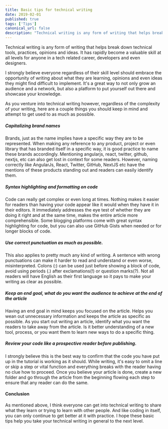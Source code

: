 ```yaml
---
title: Basic tips for technical writing
date: 2019-02-01
published: true
tags: ['Tips']
canonical_url: false
description: "Technical writing is any form of writing that helps break down technical tools, practices, opinions and ideas. It has rapidly become a valuable skill at all levels for anyone in a tech related career, developers and even designers. Here are a couple things you should keep in mind and attempt to get used to as much as possible."
---
```


Technical writing is any form of writing that helps break down technical tools, practices, opinions and ideas. It has rapidly become a valuable skill at all levels for anyone in a tech related career, developers and even designers.

I strongly believe everyone regardless of their skill level should embrace the opportunity of writing about what they are learning, opinions and even ideas they might find difficult to implement. It's a great way to not only grow an audience and a network, but also a platform to put yourself out there and showcase your knowledge.

As you venture into technical writing however, regardless of the complexity of your writing, here are a couple things you should keep in mind and attempt to get used to as much as possible.


##### Capitalizing brand names
Brands, just as the name implies have a specific way they are to be represented. When making any reference to any product, project or even library that has branded itself in a specific way, it is good practice to name these brands accordingly. Mentioning angularjs, react, twitter, github, nextjs, etc can also get lost in context for some readers. However, naming correctly like AngularJs, React, Twitter, GitHub, NextJS etc have the mentions of these products standing out and readers can easily identify them.

##### Syntax highlighting and formatting on code
Code can really get complex or even long at times. Nothing makes it easier for readers than having your code appear like it would when they have it in their editors. It immediately addresses the eye test of whether they are doing it right and at the same time, makes the entire article more comprehensible. Some blogging platforms come with great syntax highlighting for code, but you can also use GitHub Gists when needed or for longer blocks of code.

##### Use correct punctuation as much as possible.
This also applies to pretty much any kind of writing. A sentence with wrong punctuations can make it harder to read and understand or even worse, misinterpreted. Colons (:) can be used just before showing a block of code, avoid using periods (.) after exclamations(!) or question marks(?). Not all readers will have English as their first language so it pays to make your writing as clear as possible.

##### Keep an end goal, what do you want the audience to achieve at the end of the article
Having an end goal in mind keeps you focused on the article. Helps you wean out unnecessary information and keeps the article as specific as possible. As you start out writing an article, identify what you want the readers to take away from the article. Is it better understanding of a new tool, process, or you want them to learn new ways to do a specific thing.

##### Review your code like a prospective reader before publishing.
I strongly believe this is the best way to confirm that the code you have put up in the tutorial is working as it should. While writing, it's easy to omit a line or skip a step or vital function and everything breaks with the reader having no clue how to proceed. Once you believe your article is done, create a new folder and go through the article from the beginning flowing each step to ensure that any reader can do the same.


#### Conclusion
As mentioned above, I think everyone can get into technical writing to share what they learn or trying to learn with other people. And like coding in itself, you can only continue to get better at it with practice. I hope these basic tips help you take your technical writing in general to the next level.